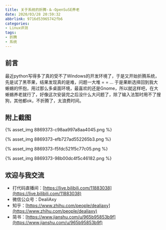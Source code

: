 ```yaml
---
title: 关于系统的折腾-＆-OpenSuSE养老
date: 2020/03/28 20:59:32
abbrlink: 9716d53965742fb6
categories:
- Linux评测
tags:
- 折腾
- 系统
---
```

## 前言
最近python写得多了真的受不了Windows的开发环境了，于是又开始折腾系统，先是试了黑苹果，结果发现真的是难，问题一大堆 = = ... 
于是果断选择回到我大蜥蜴的怀抱，用过那么多桌面环境，最喜欢的还是Gnome，所以就这样吧，在大蜥蜴养老就行了，好像这次安装完之后没什么大问题了，除了输入法暂时用不了搜狗，其他都ok，不折腾了，太浪费时间。


## 附上截图

{% asset_img 8869373-c98aa997a8aa4045.png %}


{% asset_img 8869373-efb727ad552265b3.png %}


{% asset_img 8869373-f5fdc521f5c77c05.png %}

{% asset_img 8869373-98b00dc4f5c46182.png %}

## 欢迎与我交流
- 打代码直播间：[https://live.bilibili.com/11883038](https://live.bilibili.com/11883038)
- 微信公众号：DealiAxy
- 知乎：[https://www.zhihu.com/people/dealiaxy](https://www.zhihu.com/people/dealiaxy)
- 简书：[https://www.jianshu.com/u/965b95853b9f](https://www.jianshu.com/u/965b95853b9f)
